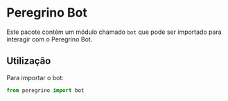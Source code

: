 # Peregrino Bot

Este pacote contém um módulo chamado `bot` que pode ser importado para interagir com o Peregrino Bot.

## Utilização

Para importar o bot:

```python
from peregrino import bot
```
